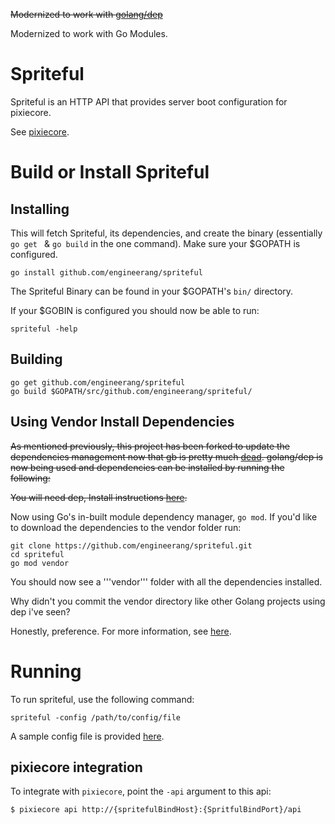~~Modernized to work with [golang/dep](https://github.com/golang/dep)~~

Modernized to work with Go Modules.

Spriteful
=========

Spriteful is an HTTP API that provides server boot configuration for pixiecore.

See [pixiecore](https://github.com/danderson/pixiecore).

# Build or Install Spriteful

## Installing

This will fetch Spriteful, its dependencies, and create the binary (essentially ```go get ``` & ```go build``` in the one command). Make sure your $GOPATH is configured.

```shell
go install github.com/engineerang/spriteful
```
The Spriteful Binary can be found in your $GOPATH's `bin/` directory.

If your $GOBIN is configured you should now be able to run:
```shell
spriteful -help
```

## Building
```shell
go get github.com/engineerang/spriteful
go build $GOPATH/src/github.com/engineerang/spriteful/
```

## Using Vendor Install Dependencies
~~As mentioned previously, this project has been forked to update the dependencies management now that gb is pretty much [dead](https://github.com/constabulary/gb/issues/736). golang/dep is now being used and dependencies can be installed by running the following:~~

~~You will need dep, Install instructions [here](https://golang.github.io/dep/docs/installation.html).~~

Now using Go's in-built module dependency manager, ```go mod```. If you'd like to download the dependencies to the vendor folder run:

```shell
git clone https://github.com/engineerang/spriteful.git
cd spriteful
go mod vendor
```
You should now see a '''vendor''' folder with all the dependencies installed.

Why didn't you commit the vendor directory like other Golang projects using dep i've seen?

Honestly, preference. For more information, see [here](https://github.com/golang/dep/blob/master/docs/FAQ.md#should-i-commit-my-vendor-directory).


# Running

To run spriteful, use the following command:

```shell
spriteful -config /path/to/config/file
```

A sample config file is provided [here](config.json.example).

## pixiecore integration

To integrate with `pixiecore`, point the `-api` argument to this api:

```
$ pixiecore api http://{spritefulBindHost}:{SpritfulBindPort}/api
```
